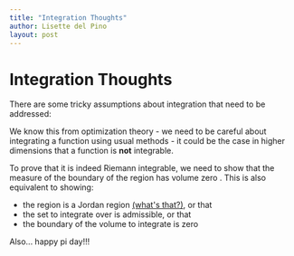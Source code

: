 ```yaml
---
title: "Integration Thoughts"
author: Lisette del Pino
layout: post
---
```


# Integration Thoughts

There are some tricky assumptions about integration that need to be addressed:

We know this from optimization theory - we need to be careful about integrating a function using usual methods - it could be the case in higher dimensions that a function is **not** integrable. 

To prove that it is indeed Riemann integrable, we need to show that the measure of the boundary of the region has volume zero . This is also equivalent to showing:

- the region is a Jordan region [(what's that?)](https://math.stackexchange.com/questions/1251627/jordan-region-problem), or that
- the set to integrate over is admissible, or that
- the boundary of the volume to integrate is zero

Also... happy pi day!!! 